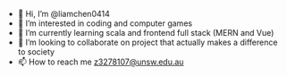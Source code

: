 - 👋 Hi, I’m @liamchen0414
- 👀 I’m interested in coding and computer games
- 🌱 I’m currently learning scala and frontend full stack (MERN and Vue)
- 💞️ I’m looking to collaborate on project that actually makes a difference to society
- 📫 How to reach me z3278107@unsw.edu.au

<!---
liamchen0414/liamchen0414 is a ✨ special ✨ repository because its `README.md` (this file) appears on your GitHub profile.
You can click the Preview link to take a look at your changes.
--->
